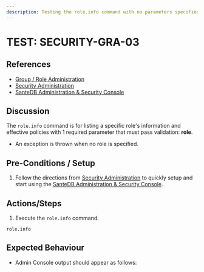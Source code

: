 ```yaml
---
description: Testing the role.info command with no parameters specified.
---
```


# TEST: SECURITY-GRA-03

## References

* [Group / Role Administration](../../../../../operations/host-administration/santedb-icdr-admin-console/group-role-management.md)
* [Security Administration](../../../../../operations/security-administration/#demo-environment) 
* [SanteDB Administration & Security Console](../../../../../operations/host-administration/santedb-icdr-admin-console/)

## Discussion

The `role.info` command is for listing a specific role's information and effective policies with 1 required parameter that must pass validation: **role**. 

* An exception is thrown when no role is specified.

## Pre-Conditions / Setup

1. Follow the directions from [Security Administration](../../../../../operations/security-administration/#demo-environment) to quickly setup and start using the [SanteDB Administration & Security Console](../../../../../operations/host-administration/santedb-icdr-admin-console/).

## Actions/Steps

1. Execute the `role.info` command.

```text
role.info
```

## Expected Behaviour

* Admin Console output should appear as follows:

```text

```

